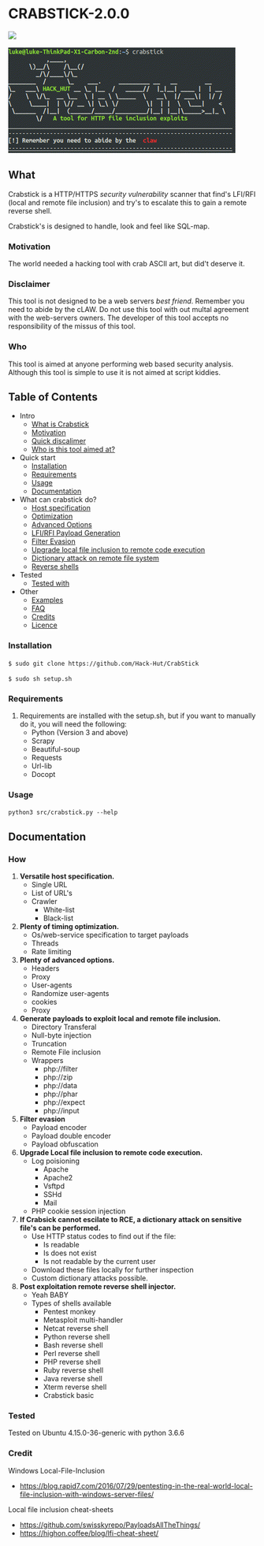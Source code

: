 # CRABSTICK-2.0.0
![](https://camo.githubusercontent.com/13c4e50d88df7178ae1882a203ed57b641674f94/68747470733a2f2f63646e2e7261776769742e636f6d2f73696e647265736f726875732f617765736f6d652f643733303566333864323966656437386661383536353265336136336531353464643865383832392f6d656469612f62616467652e737667)


![](temp/Header.gif)


## What

Crabstick is a HTTP/HTTPS _security vulnerability_ scanner that find's LFI/RFI (local and remote file inclusion) and try's to escalate this to gain a remote reverse shell.


Crabstick's is designed to handle, look and feel like SQL-map.

### Motivation

The world needed a hacking tool with crab ASCII art, but did't deserve it.  

### Disclaimer 

This tool is not designed to be a web servers _best friend_. Remember you need to abide by the cLAW. Do not use this tool with out multal agreement with the web-servers owners. The developer of this tool accepts no responsibility of the missus of this tool. 

### Who

This tool is aimed at anyone performing web based security analysis. Although this tool is simple to use it is not aimed at script kiddies. 

## Table of Contents
- Intro
    - [What is Crabstick](#What)
    - [Motivation](#Motivation)
    - [Quick discalimer](#Disclaimer)
    - [Who is this tool aimed at?](#Who?)
- Quick start
    - [Installation](#Installation)
    - [Requirements](#Requirements)
    - [Usage](#Usage)
    - [Documentation](#Documentation)
- What can crabstick do?
    - [Host specification](#How)
    - [Optimization](#How)
    - [Advanced Options](#How)
    - [LFI/RFI Payload Generation](#How)
    - [Filter Evasion](#How)
    - [Upgrade local file inclusion to remote code execution](#How)
    - [Dictionary attack on remote file system](#How)
    - [Reverse shells](#How)
- Tested
    - [Tested with](#Tested)
- Other 
    - [Examples](#Examples)
    - [FAQ](#FAQ)
    - [Credits](#Credits)
    - [Licence](#Licence)
    
### Installation 

`$ sudo git clone https://github.com/Hack-Hut/CrabStick`

`$ sudo sh setup.sh`

### Requirements 
1. Requirements are installed with the setup.sh, but if you want to manually do it, you will need the following:
    * Python (Version 3 and above)
    * Scrapy 
    * Beautiful-soup
    * Requests
    * Url-lib
    * Docopt

### Usage 
`python3 src/crabstick.py --help`

## Documentation


### How 

1. **Versatile host specification.** 
    * Single URL
    * List of URL's 
    * Crawler
        * White-list
        * Black-list
2. **Plenty of timing optimization.**
    * Os/web-service  specification to target payloads 
    * Threads
    * Rate limiting 
3. **Plenty of advanced options.**
    * Headers 
    * Proxy
    * User-agents 
    * Randomize user-agents 
    * cookies 
    * Proxy 
4. **Generate payloads to exploit local and remote file inclusion.**
    * Directory Transferal
    * Null-byte injection
    * Truncation
    * Remote File inclusion
    * Wrappers
        * php://filter 
        * php://zip 
        * php://data 
        * php://phar 
        * php://expect 
        * php://input     
5. **Filter evasion**
    * Payload encoder
    * Payload double encoder
    * Payload obfuscation 
6. **Upgrade Local file inclusion to remote code execution.** 
    * Log poisioning 
        * Apache
        * Apache2
        * Vsftpd
        * SSHd
        * Mail
    * PHP cookie session injection 
7. **If Crabsick cannot escilate to RCE, a dictionary attack on sensitive file's can be performed.**
    * Use HTTP status codes to find out if the file:
        * Is readable
        * Is does not exist 
        * Is not readable by the current user 
    * Download these files locally for further inspection 
    * Custom dictionary attacks possible.  
8. **Post exploitation remote reverse shell injector.** 
    * Yeah BABY 
    * Types of shells available
        * Pentest monkey
        * Metasploit multi-handler 
        * Netcat reverse shell
        * Python reverse shell 
        * Bash reverse shell
        * Perl reverse shell 
        * PHP reverse shell 
        * Ruby reverse shell 
        * Java reverse shell 
        * Xterm reverse shell 
        * Crabstick basic 
 
 ### Tested 
 Tested on Ubuntu 4.15.0-36-generic with python 3.6.6
 
 ### Credit 
 Windows Local-File-Inclusion
 * https://blog.rapid7.com/2016/07/29/pentesting-in-the-real-world-local-file-inclusion-with-windows-server-files/
 
 
 Local file inclusion cheat-sheets  
 * https://github.com/swisskyrepo/PayloadsAllTheThings/
 * https://highon.coffee/blog/lfi-cheat-sheet/
 
 